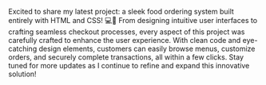 Excited to share my latest project: a sleek food ordering system built entirely with HTML and CSS! 💻🍔 From designing intuitive user interfaces to crafting seamless checkout processes, every aspect of this project was carefully crafted to enhance the user experience. With clean code and eye-catching design elements, customers can easily browse menus, customize orders, and securely complete transactions, all within a few clicks. Stay tuned for more updates as I continue to refine and expand this innovative solution!
